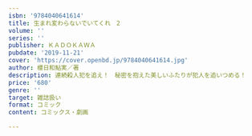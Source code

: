 ```yaml
---
isbn: '9784040641614'
title: 生まれ変わらないでいてくれ　2
volume: ''
series: ''
publisher: ＫＡＤＯＫＡＷＡ
pubdate: '2019-11-21'
cover: 'https://cover.openbd.jp/9784040641614.jpg'
author: 櫻日和鮎実／著
description: 連続殺人犯を追え！　秘密を抱えた美しいふたりが犯人を追いつめる！
price: '680'
genre: ''
target: 雑誌扱い
format: コミック
content: コミックス・劇画

---
```

